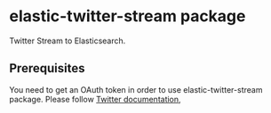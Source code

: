 # elastic-twitter-stream package

Twitter Stream to Elasticsearch.


## Prerequisites
You need to get an OAuth token in order to use elastic-twitter-stream package. Please follow  [Twitter documentation](https://dev.twitter.com/docs/auth/tokens-devtwittercom),
